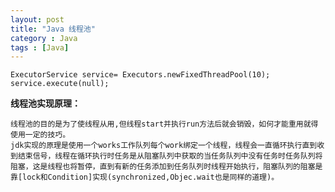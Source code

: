 ```yaml
---
layout: post
title: "Java 线程池"
category : Java
tags : [Java]
---
```


	ExecutorService service= Executors.newFixedThreadPool(10);
    service.execute(null);
**线程池实现原理：**

	线程池的目的是为了使线程从用,但线程start并执行run方法后就会销毁，如何才能重用就得使用一定的技巧。
	jdk实现的原理是使用一个works工作队列每个work绑定一个线程，线程会一直循环执行直到收到结束信号，线程在循环执行时任务是从阻塞队列中获取的当任务队列中没有任务时任务队列将阻塞，这是线程也将暂停，直到有新的任务添加到任务队列时线程开始执行，阻塞队列的阻塞是靠[lock和Condition]实现(synchronized,Objec.wait也是同样的道理)。